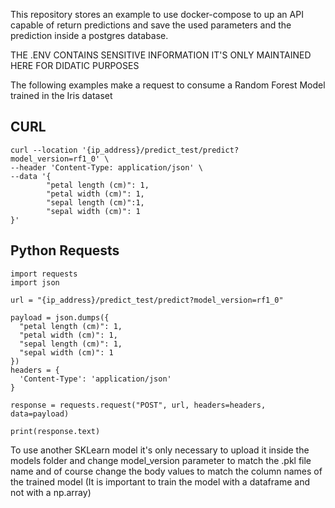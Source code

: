 This repository stores an example to use docker-compose to up an API capable of return predictions and save the used parameters and the prediction inside a postgres database.

THE .ENV CONTAINS SENSITIVE INFORMATION IT'S ONLY MAINTAINED HERE FOR DIDATIC PURPOSES

The following examples make a request to consume a Random Forest Model trained in the Iris dataset

## CURL
```
curl --location '{ip_address}/predict_test/predict?model_version=rf1_0' \
--header 'Content-Type: application/json' \
--data '{
        "petal length (cm)": 1,
        "petal width (cm)": 1,
        "sepal length (cm)":1,
        "sepal width (cm)": 1
}'
```

## Python Requests
```
import requests
import json

url = "{ip_address}/predict_test/predict?model_version=rf1_0"

payload = json.dumps({
  "petal length (cm)": 1,
  "petal width (cm)": 1,
  "sepal length (cm)": 1,
  "sepal width (cm)": 1
})
headers = {
  'Content-Type': 'application/json'
}

response = requests.request("POST", url, headers=headers, data=payload)

print(response.text)
```

To use another SKLearn model it's only necessary to upload it inside the models folder and change model_version parameter to match the .pkl file name and of course change the body values to match the column names of the trained model (It is important to train the model with a dataframe and not with a np.array)
